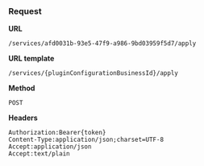 ### Request

**URL**

`/services/afd0031b-93e5-47f9-a986-9bd03959f5d7/apply`

**URL template**

`/services/{pluginConfigurationBusinessId}/apply`

**Method**

`POST`

**Headers**

`Authorization:Bearer{token}`  
`Content-Type:application/json;charset=UTF-8`  
`Accept:application/json`  
`Accept:text/plain`  
